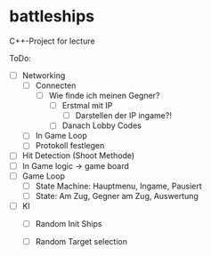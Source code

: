 # battleships
C++-Project for lecture

ToDo:
- [ ] Networking
  - [ ] Connecten
    - [ ] Wie finde ich meinen Gegner?
      - [ ] Erstmal mit IP
        - [ ] Darstellen der IP ingame?! 
      - [ ] Danach Lobby Codes 
  - [ ] In Game Loop
  - [ ] Protokoll festlegen
- [ ] Hit Detection (Shoot Methode)
- [ ] In Game logic -> game board
- [ ] Game Loop
  - [ ] State Machine: Hauptmenu, Ingame, Pausiert
  - [ ] State: Am Zug, Gegner am Zug, Auswertung
- [ ] KI
  - [ ] Random Init Ships
  - [ ] Random Target selection

 

